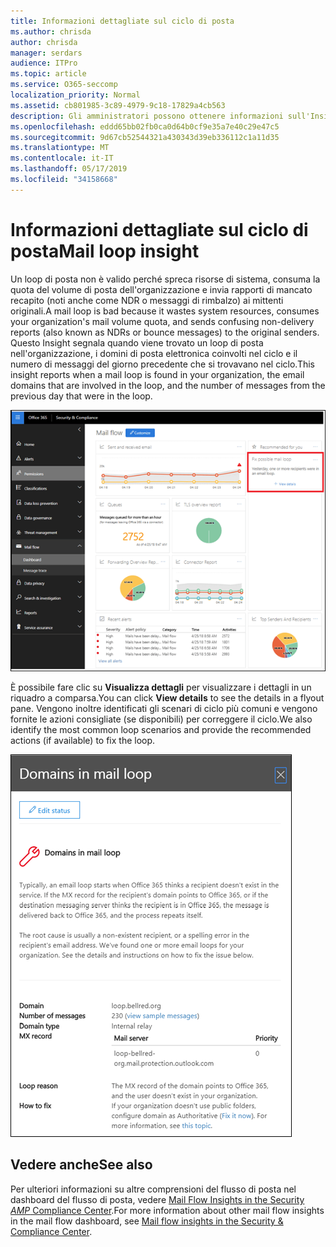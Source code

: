 ```yaml
---
title: Informazioni dettagliate sul ciclo di posta
ms.author: chrisda
author: chrisda
manager: serdars
audience: ITPro
ms.topic: article
ms.service: O365-seccomp
localization_priority: Normal
ms.assetid: cb801985-3c89-4979-9c18-17829a4cb563
description: Gli amministratori possono ottenere informazioni sull'Insight del loop di posta nel dashboard del flusso di posta nel centro sicurezza & Compliance.
ms.openlocfilehash: eddd65bb02fb0ca0d64b0cf9e35a7e40c29e47c5
ms.sourcegitcommit: 9d67cb52544321a430343d39eb336112c1a11d35
ms.translationtype: MT
ms.contentlocale: it-IT
ms.lasthandoff: 05/17/2019
ms.locfileid: "34158668"
---
```

# <a name="mail-loop-insight"></a><span data-ttu-id="46818-103">Informazioni dettagliate sul ciclo di posta</span><span class="sxs-lookup"><span data-stu-id="46818-103">Mail loop insight</span></span>

<span data-ttu-id="46818-104">Un loop di posta non è valido perché spreca risorse di sistema, consuma la quota del volume di posta dell'organizzazione e invia rapporti di mancato recapito (noti anche come NDR o messaggi di rimbalzo) ai mittenti originali.</span><span class="sxs-lookup"><span data-stu-id="46818-104">A mail loop is bad because it wastes system resources, consumes your organization's mail volume quota, and sends confusing non-delivery reports (also known as NDRs or bounce messages) to the original senders.</span></span> <span data-ttu-id="46818-105">Questo Insight segnala quando viene trovato un loop di posta nell'organizzazione, i domini di posta elettronica coinvolti nel ciclo e il numero di messaggi del giorno precedente che si trovavano nel ciclo.</span><span class="sxs-lookup"><span data-stu-id="46818-105">This insight reports when a mail loop is found in your organization, the email domains that are involved in the loop, and the number of messages from the previous day that were in the loop.</span></span>

![Un Insight del loop di posta elettronica nel dashboard del flusso di posta nel centro sicurezza & Compliance](media/c3f707cb-4c89-4e88-989c-81ce1d1d6b99.png)

<span data-ttu-id="46818-107">È possibile fare clic su **Visualizza dettagli** per visualizzare i dettagli in un riquadro a comparsa.</span><span class="sxs-lookup"><span data-stu-id="46818-107">You can click **View details** to see the details in a flyout pane.</span></span> <span data-ttu-id="46818-108">Vengono inoltre identificati gli scenari di ciclo più comuni e vengono fornite le azioni consigliate (se disponibili) per correggere il ciclo.</span><span class="sxs-lookup"><span data-stu-id="46818-108">We also identify the most common loop scenarios and provide the recommended actions (if available) to fix the loop.</span></span>

![Riquadro a comparsa dopo aver fatto clic su Visualizza dettagli in una panoramica del flusso di posta in uscita](media/f7e21300-c62f-41ec-853f-4a2775cd8aa7.png)

## <a name="see-also"></a><span data-ttu-id="46818-110">Vedere anche</span><span class="sxs-lookup"><span data-stu-id="46818-110">See also</span></span>

<span data-ttu-id="46818-111">Per ulteriori informazioni su altre comprensioni del flusso di posta nel dashboard del flusso di posta, vedere [Mail Flow Insights in the Security _AMP_ Compliance Center](mail-flow-insights.md).</span><span class="sxs-lookup"><span data-stu-id="46818-111">For more information about other mail flow insights in the mail flow dashboard, see [Mail flow insights in the Security & Compliance Center](mail-flow-insights.md).</span></span>
